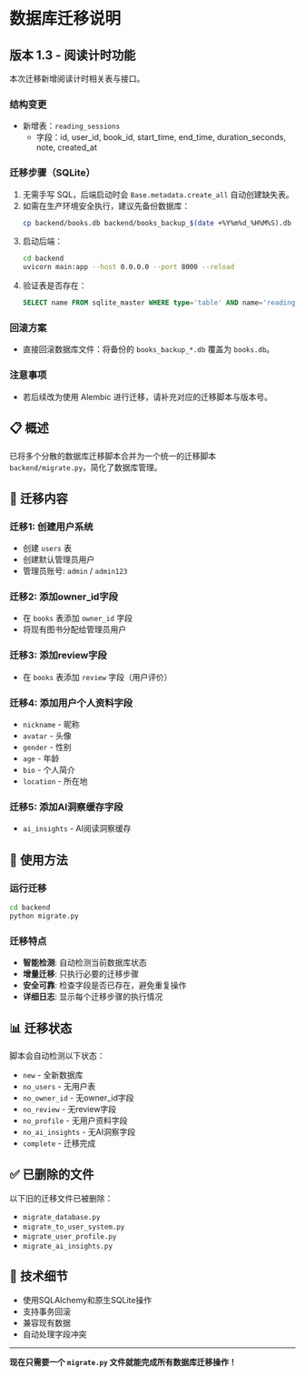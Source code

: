 # 数据库迁移说明
## 版本 1.3 - 阅读计时功能

本次迁移新增阅读计时相关表与接口。

### 结构变更
- 新增表：`reading_sessions`
  - 字段：id, user_id, book_id, start_time, end_time, duration_seconds, note, created_at

### 迁移步骤（SQLite）
1. 无需手写 SQL，后端启动时会 `Base.metadata.create_all` 自动创建缺失表。
2. 如需在生产环境安全执行，建议先备份数据库：
   ```bash
   cp backend/books.db backend/books_backup_$(date +%Y%m%d_%H%M%S).db
   ```
3. 启动后端：
   ```bash
   cd backend
   uvicorn main:app --host 0.0.0.0 --port 8000 --reload
   ```
4. 验证表是否存在：
   ```sql
   SELECT name FROM sqlite_master WHERE type='table' AND name='reading_sessions';
   ```

### 回滚方案
- 直接回滚数据库文件：将备份的 `books_backup_*.db` 覆盖为 `books.db`。

### 注意事项
- 若后续改为使用 Alembic 进行迁移，请补充对应的迁移脚本与版本号。

## 📋 概述

已将多个分散的数据库迁移脚本合并为一个统一的迁移脚本 `backend/migrate.py`，简化了数据库管理。

## 🔄 迁移内容

### 迁移1: 创建用户系统
- 创建 `users` 表
- 创建默认管理员用户
- 管理员账号: `admin` / `admin123`

### 迁移2: 添加owner_id字段
- 在 `books` 表添加 `owner_id` 字段
- 将现有图书分配给管理员用户

### 迁移3: 添加review字段
- 在 `books` 表添加 `review` 字段（用户评价）

### 迁移4: 添加用户个人资料字段
- `nickname` - 昵称
- `avatar` - 头像
- `gender` - 性别
- `age` - 年龄
- `bio` - 个人简介
- `location` - 所在地

### 迁移5: 添加AI洞察缓存字段
- `ai_insights` - AI阅读洞察缓存

## 🚀 使用方法

### 运行迁移
```bash
cd backend
python migrate.py
```

### 迁移特点
- **智能检测**: 自动检测当前数据库状态
- **增量迁移**: 只执行必要的迁移步骤
- **安全可靠**: 检查字段是否已存在，避免重复操作
- **详细日志**: 显示每个迁移步骤的执行情况

## 📊 迁移状态

脚本会自动检测以下状态：
- `new` - 全新数据库
- `no_users` - 无用户表
- `no_owner_id` - 无owner_id字段
- `no_review` - 无review字段
- `no_profile` - 无用户资料字段
- `no_ai_insights` - 无AI洞察字段
- `complete` - 迁移完成

## ✅ 已删除的文件

以下旧的迁移文件已被删除：
- `migrate_database.py`
- `migrate_to_user_system.py`
- `migrate_user_profile.py`
- `migrate_ai_insights.py`

## 🔧 技术细节

- 使用SQLAlchemy和原生SQLite操作
- 支持事务回滚
- 兼容现有数据
- 自动处理字段冲突

---

**现在只需要一个 `migrate.py` 文件就能完成所有数据库迁移操作！**
